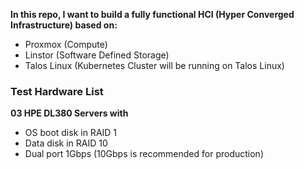 **In this repo, I want to build a fully functional HCI (Hyper Converged Infrastructure) based on:**

- Proxmox (Compute)
- Linstor (Software Defined Storage)
- Talos Linux (Kubernetes Cluster will be running on Talos Linux)

### Test Hardware List
**03 HPE DL380 Servers with**
- OS boot disk in RAID 1
- Data disk in RAID 10
- Dual port 1Gbps (10Gbps is recommended for production)
